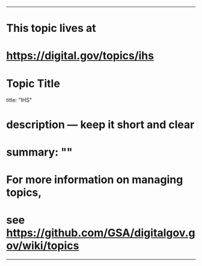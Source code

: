 
---
# This topic lives at
# https://digital.gov/topics/ihs

# Topic Title
title: "IHS"

# description — keep it short and clear
# summary: ""


# For more information on managing topics,
# see https://github.com/GSA/digitalgov.gov/wiki/topics
---